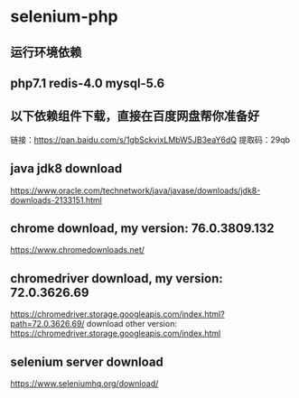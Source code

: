 # selenium-php

## 运行环境依赖

## php7.1 redis-4.0 mysql-5.6

## 以下依赖组件下载，直接在百度网盘帮你准备好
链接：https://pan.baidu.com/s/1gbSckvixLMbW5JB3eaY6dQ
提取码：29qb

## java jdk8 download
https://www.oracle.com/technetwork/java/javase/downloads/jdk8-downloads-2133151.html

## chrome download, my version: 76.0.3809.132
https://www.chromedownloads.net/

## chromedriver download, my version: 72.0.3626.69
https://chromedriver.storage.googleapis.com/index.html?path=72.0.3626.69/
download other version:
https://chromedriver.storage.googleapis.com/index.html

## selenium server download
https://www.seleniumhq.org/download/
